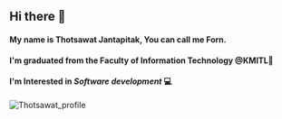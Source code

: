 ## Hi there 👋

#### My name is Thotsawat Jantapitak, You can call me Forn.
#### I'm graduated from the Faculty of Information Technology @KMITL🏫
#### I'm Interested in ***Software development*** 💻

![Thotsawat_profile](https://i.ibb.co/1Z8tbJX/IMG-8151.jpg "Profile")

<!--
**jfornqz/jfornqz** is a ✨ _special_ ✨ repository because its `README.md` (this file) appears on your GitHub profile.

Here are some ideas to get you started:

- 🔭 I’m currently working on ...
- 🌱 I’m currently learning ...
- 👯 I’m looking to collaborate on ...
- 🤔 I’m looking for help with ...
- 💬 Ask me about ...
- 📫 How to reach me: ...
- 😄 Pronouns: ...
- ⚡ Fun fact: ...
-->
